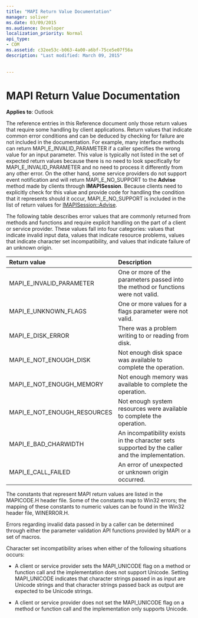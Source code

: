 ```yaml
---
title: "MAPI Return Value Documentation"
manager: soliver
ms.date: 03/09/2015
ms.audience: Developer
localization_priority: Normal
api_type:
- COM
ms.assetid: c32ee53c-b063-4a00-a6bf-75ce5e07f56a
description: "Last modified: March 09, 2015"
 
 
---
```


# MAPI Return Value Documentation

  
  
**Applies to**: Outlook 
  
The reference entries in this Reference document only those return values that require some handling by client applications. Return values that indicate common error conditions and can be deduced by checking for failure are not included in the documentation. For example, many interface methods can return MAPI_E_INVALID_PARAMETER if a caller specifies the wrong value for an input parameter. This value is typically not listed in the set of expected return values because there is no need to look specifically for MAPI_E_INVALID_PARAMETER and no need to process it differently from any other error. On the other hand, some service providers do not support event notification and will return MAPI_E_NO_SUPPORT to the **Advise** method made by clients through **IMAPISession**. Because clients need to explicitly check for this value and provide code for handling the condition that it represents should it occur, MAPI_E_NO_SUPPORT is included in the list of return values for [IMAPISession::Advise](imapisession-advise.md).
  
The following table describes error values that are commonly returned from methods and functions and require explicit handling on the part of a client or service provider. These values fall into four categories: values that indicate invalid input data, values that indicate resource problems, values that indicate character set incompatibility, and values that indicate failure of an unknown origin.
  
|**Return value**|**Description**|
|:-----|:-----|
|MAPI_E_INVALID_PARAMETER  <br/> |One or more of the parameters passed into the method or functions were not valid.  <br/> |
|MAPI_E_UNKNOWN_FLAGS  <br/> |One or more values for a flags parameter were not valid.  <br/> |
|MAPI_E_DISK_ERROR  <br/> |There was a problem writing to or reading from disk.  <br/> |
|MAPI_E_NOT_ENOUGH_DISK  <br/> |Not enough disk space was available to complete the operation.  <br/> |
|MAPI_E_NOT_ENOUGH_MEMORY  <br/> |Not enough memory was available to complete the operation.  <br/> |
|MAPI_E_NOT_ENOUGH_RESOURCES  <br/> |Not enough system resources were available to complete the operation.  <br/> |
|MAPI_E_BAD_CHARWIDTH  <br/> |An incompatibility exists in the character sets supported by the caller and the implementation.  <br/> |
|MAPI_E_CALL_FAILED  <br/> |An error of unexpected or unknown origin occurred.  <br/> |
   
The constants that represent MAPI return values are listed in the MAPICODE.H header file. Some of the constants map to Win32 errors; the mapping of these constants to numeric values can be found in the Win32 header file, WINERROR.H.
  
Errors regarding invalid data passed in by a caller can be determined through either the parameter validation API functions provided by MAPI or a set of macros. 
  
Character set incompatibility arises when either of the following situations occurs:
  
- A client or service provider sets the MAPI_UNICODE flag on a method or function call and the implementation does not support Unicode. Setting MAPI_UNICODE indicates that character strings passed in as input are Unicode strings and that character strings passed back as output are expected to be Unicode strings.
    
- A client or service provider does not set the MAPI_UNICODE flag on a method or function call and the implementation only supports Unicode.
    

